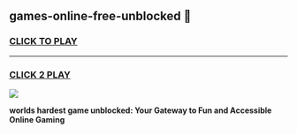 
## games-online-free-unblocked 👋
<h3>
<a href="https://premium.freeplayer.one?title=games-online-free-unblocked&ref=14F">CLICK TO PLAY</a></h3>
<hr>

<h3>
<a href="https://premium.freeplayer.one?title=games-online-free-unblocked&ref=14F">CLICK 2 PLAY</a>
  
</h3>

<a href="https://premium.freeplayer.one?title=games-online-free-unblocked&ref=12F/"><img src="https://clearcache.store/games.png"></a>


**worlds hardest game unblocked: Your Gateway to Fun and Accessible Online Gaming**
